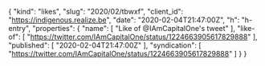 {
  "kind": "likes",
  "slug": "2020/02/tbwxf",
  "client_id": "https://indigenous.realize.be",
  "date": "2020-02-04T21:47:00Z",
  "h": "h-entry",
  "properties": {
    "name": [
      "Like of @IAmCapitalOne's tweet"
    ],
    "like-of": [
      "https://twitter.com/IAmCapitalOne/status/1224663905617829888"
    ],
    "published": [
      "2020-02-04T21:47:00Z"
    ],
    "syndication": [
      "https://twitter.com/IAmCapitalOne/status/1224663905617829888"
    ]
  }
}
